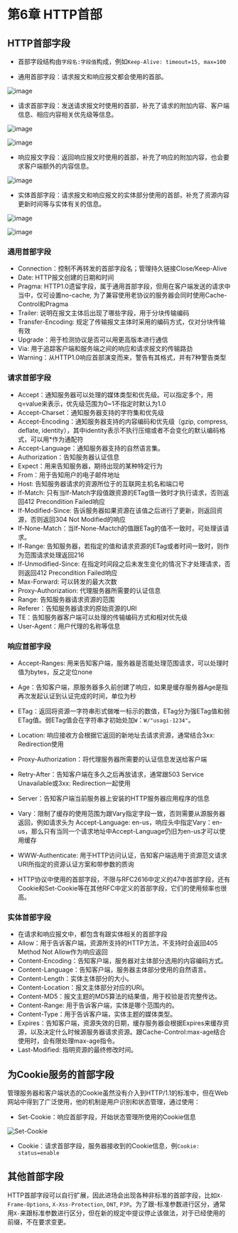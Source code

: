 
# 第6章 HTTP首部

## HTTP首部字段

- 首部字段结构由`字段名:字段值`构成，例如`Keep-Alive: timeout=15, max=100`

- 通用首部字段：请求报文和响应报文都会使用的首部。

![image](https://blog-1258030304.cos.ap-guangzhou.myqcloud.com/books/http-graphic/6-1.png)

- 请求首部字段：发送请求报文时使用的首部，补充了请求的附加内容、客户端信息、相应内容相关优先级等信息。	


![image](https://blog-1258030304.cos.ap-guangzhou.myqcloud.com/books/http-graphic/6-2.png)

![image](https://blog-1258030304.cos.ap-guangzhou.myqcloud.com/books/http-graphic/6-3.png)


- 响应报文字段：返回响应报文时使用的首部，补充了响应的附加内容，也会要求客户端额外的内容信息。


![image](https://blog-1258030304.cos.ap-guangzhou.myqcloud.com/books/http-graphic/6-4.png)

- 实体首部字段：请求报文和响应报文的实体部分使用的首部，补充了资源内容更新时间等与实体有关的信息。

![image](https://blog-1258030304.cos.ap-guangzhou.myqcloud.com/books/http-graphic/6-5.png)


![image](https://blog-1258030304.cos.ap-guangzhou.myqcloud.com/books/http-graphic/6-6.png)

### 通用首部字段

- Connection：控制不再转发的首部字段名；管理持久链接Close/Keep-Alive
- Date: HTTP报文创建的日期和时间
- Pragma: HTTP1.0遗留字段，属于通用首部字段，但用在客户端发送的请求中当中，仅可设置no-cache, 为了兼容使用老协议的服务器会同时使用Cache-Control和Pragma
- Trailer: 说明在报文主体后出现了哪些字段，用于分块传输编码
- Transfer-Encoding: 规定了传输报文主体时采用的编码方式，仅对分块传输有效
- Upgrade：用于检测协议是否可以用更高版本进行通信
- Via: 用于追踪客户端和服务端之间的响应和请求报文的传输路劲
- Warning：从HTTP1.0响应首部演变而来，警告有其格式，并有7种警告类型

### 请求首部字段

- Accept：通知服务器可以处理的媒体类型和优先级。可以指定多个，用q=value来表示，优先级范围为0~1不指定时默认为1.0
- Accept-Charset：通知服务器支持的字符集和优先级
- Accept-Encoding：通知服务器支持的内容编码和优先级（gzip, compress, deflate, identity），其中identity表示不执行压缩或者不会变化的默认编码格式，可以用*作为通配符
- Accept-Language：通知服务器支持的自然语言集。
- Authorization：告知服务器认证信息
- Expect：用来告知服务器，期待出现的某种特定行为
- From：用于告知用户的电子邮件地址
- Host: 告知服务器请求的资源所位于的互联网主机名和端口号
- If-Match: 只有当If-Match字段值跟资源的ETag值一致时才执行请求，否则返回412 Precondition Failed响应
- If-Modified-Since: 告诉服务器如果资源在该值之后进行了更新，则返回资源，否则返回304 Not Modified的响应
- If-None-Match：当If-None-Mactch的值跟ETag的值不一致时，可处理该请求。
- If-Range: 告知服务器，若指定的值和请求资源的ETag或者时间一致时，则作为范围请求处理返回216
- If-Unmodified-Since: 在指定时间段之后未发生变化的情况下才处理请求，否则返回412 Precondition Failed响应
- Max-Forward: 可以转发的最大次数
- Proxy-Authorization: 代理服务器所需要的认证信息
- Range: 告知服务器请求资源的范围
- Referer：告知服务器请求的原始资源的URI
- TE：告知服务器客户端可以处理的传输编码方式和相对优先级
- User-Agent：用户代理的名称等信息

### 响应首部字段
- Accept-Ranges: 用来告知客户端，服务器是否能处理范围请求，可以处理时值为bytes，反之定位none
- Age：告知客户端，原服务器多久前创建了响应，如果是缓存服务器Age是指再次发起认证到认证完成的时间，单位为秒
- ETag：返回将资源一字符串形式做唯一标示的数值，ETag分为强ETag值和弱ETag值。弱ETag值会在字符串才初始处加`W`：`W/"usagi-1234"`。
- Location: 响应接收方会根据它返回的新地址去请求资源，通常结合3xx: Redirection使用
- Proxy-Authorization：将代理服务器所需要的认证信息发送给客户端
- Retry-After：告知客户端在多久之后再放请求，通常跟503 Service Unavailable或3xx: Redirection一起使用
- Server：告知客户端当前服务器上安装的HTTP服务器应用程序的信息
- Vary：限制了缓存的使用范围为跟Vary指定字段一致，否则需要从源服务器返回，例如请求头为 Accept-Language: en-us，响应头中指定Vary：en-us，那么只有当同一个请求地址中Accept-Language仍旧为en-us才可以使用缓存
- WWW-Authenticate: 用于HTTP访问认证，告知客户端适用于资源范文请求URI所指定的资源认证方案和带参数的质询


- HTTP协议中使用的首部字段，不限与RFC2616中定义的47中首部字段，还有Cookie和Set-Cookie等在其他RFC中定义的首部字段，它们的使用频率也很高。



### 实体首部字段
- 在请求和响应报文中，都包含有跟实体相关的首部字段
- Allow：用于告诉客户端，资源所支持的HTTP方法，不支持时会返回405 Method Not Allow作为响应返回
- Content-Encoding：告知客户端，服务器对主体部分选用的内容编码方式。
- Content-Language：告知客户端，服务器主体部分使用的自然语言。
- Content-Length：实体主体部分的大小。
- Content-Location：报文主体部分对应的URI。
- Content-MD5：报文主题的MD5算法的结果值，用于校验是否完整传达。
- Content-Range: 用于告诉客户端，实体是哪个范围内的。
- Content-Type：用于告诉客户端，实体主题的媒体类型。
- Expires：告知客户端，资源失效的日期，缓存服务器会根据Expires来缓存资源，以及决定什么时候源服务器请求资源。跟Cache-Control:max-age结合使用时，会有限处理max-age指令。
- Last-Modified: 指明资源的最终修改时间。

## 为Cookie服务的首部字段

管理服务器和客户端状态的Cookie虽然没有介入到HTTP/1.1的标准中，但在Web网站中得到了广泛使用，他的机制是用户识别和状态管理，通过使用：

- Set-Cookie：响应首部字段，开始状态管理所使用的Cookie信息

![Set-Cookie](https://blog-1258030304.cos.ap-guangzhou.myqcloud.com/books/http-graphic/6-7.png)

- Cookie：请求首部字段，服务器接收到的Cookie信息，例`Cookie: status=enable`

## 其他首部字段

HTTP首部字段可以自行扩展，因此进场会出现各种非标准的首部字段，比如`X-Frame-Options`, `X-Xss-Protection`, `DNT`, `P3P`。为了跟-标准参数进行区分，通常用`X-`来跟标准参数进行区分，但在新的规定中提议停止该做法，对于已经使用的前缀，不在要求变更。
